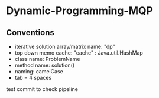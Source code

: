 # Dynamic-Programming-MQP

## Conventions

- iterative solution array/matrix name: "dp"
- top down memo cache: "cache" : Java.util.HashMap
- class name: ProblemName
- method name: solution()
- naming: camelCase
- tab = 4 spaces

test commit to check pipeline
